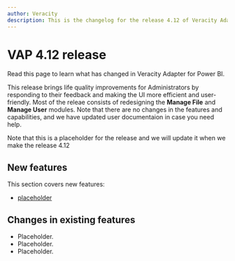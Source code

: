 ```yaml
---
author: Veracity
description: This is the changelog for the release 4.12 of Veracity Adapter for Power BI (VAP).
---
```

# VAP 4.12 release
Read this page to learn what has changed in Veracity Adapter for Power BI. 

This release brings life quality improvements for Administrators by responding to their feedback and making the UI more efficient and user-friendly. Most of the releae consists of redesigning the **Manage File** and **Manage User** modules. Note that there are no changes in the features and capabilities, and we have updated user documentaion in case you need help.

Note that this is a placeholder for the release and we will update it when we make the release 4.12

## New features
This section covers new features:
* [placeholder](#export-all-pages-to-pdf-or-power-point)


## Changes in existing features
* Placeholder.
* Placeholder.
* Placeholder.